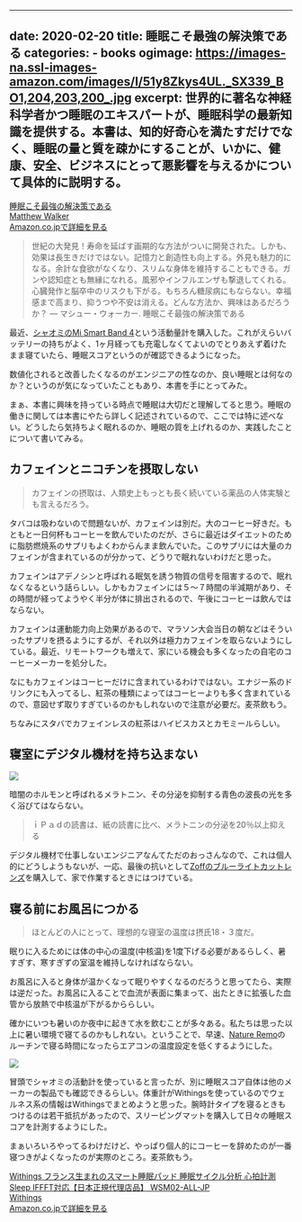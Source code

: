 
---
date: 2020-02-20
title: 睡眠こそ最強の解決策である
categories: 
    - books
ogimage: https://images-na.ssl-images-amazon.com/images/I/51y8Zkys4UL._SX339_BO1,204,203,200_.jpg
excerpt: 世界的に著名な神経科学者かつ睡眠のエキスパートが、睡眠科学の最新知識を提供する。本書は、知的好奇心を満たすだけでなく、睡眠の量と質を疎かにすることが、いかに、健康、安全、ビジネスにとって悪影響を与えるかについて具体的に説明する。
---

<div class="__media"><a href="https://www.amazon.co.jp/dp/4797395842/?tag=warikiru-22" target="_blank" rel="noopener">
<img src="https://images-na.ssl-images-amazon.com/images/I/51y8Zkys4UL._SX339_BO1,204,203,200_.jpg" alt="" class="__media__image">
<div class="__media__body">
    <div>睡眠こそ最強の解決策である</div>
    <div class="__media__text">Matthew Walker</div>
    <div>Amazon.co.jpで詳細を見る</div>
</div>
</a></div>

> 世紀の大発見！寿命を延ばす画期的な方法がついに開発された。しかも、効果は長生きだけではない。記憶力と創造性も向上する。外見も魅力的になる。余計な食欲がなくなり、スリムな身体を維持することもできる。ガンや認知症とも無縁になれる。風邪やインフルエンザも撃退してくれる。心臓発作と脳卒中のリスクも下がる。もちろん糖尿病にもならない。幸福感まで高まり、抑うつや不安は消える。どんな方法か、興味はあるだろうか？ ― マシュー・ウォーカー. 睡眠こそ最強の解決策である


最近、[シャオミのMi Smart Band 4](https://www.amazon.co.jp/dp/B07TVR8TY9/?tag=warikiru-22)という活動量計を購入した。これがえらいバッテリーの持ちがよく、1ヶ月経っても充電しなくてよいのでとりあえず着けたまま寝ていたら、睡眠スコアというのが確認できるようになった。

数値化されると改善したくなるのがエンジニアの性なのか、良い睡眠とは何なのか？というのが気になっていたこともあり、本書を手にとってみた。

まぁ、本書に興味を持っている時点で睡眠は大切だと理解してると思う。睡眠の働きに関しては本書にやたら詳しく記述されているので、ここでは特に述べない。どうしたら気持ちよく眠れるのか、睡眠の質を上げれるのか、実践したことについて書いてみる。

## カフェインとニコチンを摂取しない

> カフェインの摂取は、人類史上もっとも長く続いている薬品の人体実験とも言えるだろう。

タバコは吸わないので問題ないが、カフェインは別だ。大のコーヒー好きだ。もともと一日何杯もコーヒーを飲んでいたのだが、さらに最近はダイエットのために脂肪燃焼系のサプリもよくわからんまま飲んでいた。このサプリには大量のカフェインが含まれているのが分かって、どうりで眠れないわけだと思った。

カフェインはアデノシンと呼ばれる眠気を誘う物質の信号を阻害するので、眠れなくなるという話らしい。しかもカフェインには５〜７時間の半減期があり、その時間が経ってようやく半分が体に排出されるので、午後にコーヒーは飲んではならない。

カフェインは運動能力向上効果があるので、マラソン大会当日の朝などはそういったサプリを摂るようにするが、それ以外は極力カフェインを取らないようにしている。最近、リモートワークも増えて、家にいる機会も多くなったの自宅のコーヒーメーカーを処分した。

なにもカフェインはコーヒーだけに含まれているわけではない。エナジー系のドリンクにも入ってるし、紅茶の種類によってはコーヒーよりも多く含まれているので、意図せず取りすぎているのかもしれないので注意が必要だ。麦茶飲もう。

ちなみにスタバでカフェインレスの紅茶はハイビスカスとカモミールらしい。

## 寝室にデジタル機材を持ち込まない

![](/mol/images/2020/0220/01.jpg)

暗闇のホルモンと呼ばれるメラトニン、その分泌を抑制する青色の波長の光を多く浴びてはならない。

> ｉＰａｄの読書は、紙の読書に比べ、メラトニンの分泌を20％以上抑える

デジタル機材で仕事しないエンジニアなんてただのおっさんなので、これは個人的にどうしようもないが、一応、最後の抗いとして[Zoffのブルーライトカットレンズ](https://www.zoff.co.jp/shop/contents/zoffpc.aspx)を購入して、家で作業するときにはつけている。



## 寝る前にお風呂につかる

> ほとんどの人にとって、理想的な寝室の温度は摂氏18・３度だ。

眠りに入るためには体の中心の温度(中核温)を1度下げる必要があるらしく、暑すぎす、寒すぎずの室温を維持しなければならない。

お風呂に入ると身体が温かくなって眠りやすくなるのだろうと思ってたら、実際は逆だった。お風呂に入ることで血流が表面に集まって、出たときに拡張した血管から放熱で中核温が下がるかららしい。

確かにいつも暑いのか夜中に起きて水を飲むことが多々ある。私たちは思った以上に暑い環境で寝てるのかもしれない。ということで、早速、[Nature Remo](https://www.amazon.co.jp/dp/B07CWNLHJ8/?tag=warikiru-22)のルーチンで寝る時間になったらエアコンの温度設定を低くするようにした。

![](/mol/images/2020/0220/00.jpg)

冒頭でシャオミの活動計を使っていると言ったが、別に睡眠スコア自体は他のメーカーの製品でも確認できるらしい。体重計がWithingsを使っているのでウェルネス系の情報はWithingsでまとめようと思った。腕時計タイプを寝るときもつけるのは若干抵抗があったので、スリーピングマットを購入して日々の睡眠スコアを計測するようにした。

まぁいろいろやってるわけだけど、やっぱり個人的にコーヒーを辞めたのが一番寝つきがよくなったのが実際のところ。麦茶飲もう。

<div class="__media"><a href="https://www.amazon.co.jp/dp/B07B7KVTS9/?tag=warikiru-22" target="_blank" rel="noopener">
<img src="https://images-na.ssl-images-amazon.com/images/I/81XXJgLHVkL._SL1500_.jpg" alt="" class="__media__image">
<div class="__media__body">
    <div>Withings フランス生まれのスマート睡眠パッド 睡眠サイクル分析 心拍計測 Sleep IFFFT対応【日本正規代理店品】 WSM02-ALL-JP</div>
    <div class="__media__text">Withings</div>
    <div>Amazon.co.jpで詳細を見る</div>
</div>
</a></div>


